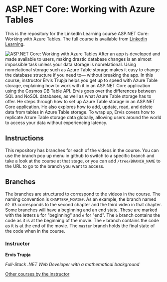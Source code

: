 # ASP.NET Core: Working with Azure Tables
This is the repository for the LinkedIn Learning course ASP.NET Core: Working with Azure Tables. The full course is available from [LinkedIn Learning][lil-course-url].

![ASP.NET Core: Working with Azure Tables][lil-thumbnail-url] 
After an app is developed and made available to users, making drastic database changes is an almost impossible task unless your data storage is nonrelational. Using nonrelational storage such as Azure Table storage makes it easy to change the database structure if you need to— without breaking the app. In this course, instructor Ervis Trupja helps you get up to speed with Azure Table storage, explaining how to work with it in an ASP.NET Core application using the Cosmos DB Table API. Ervis goes over the differences between SQL and NoSQL databases, as well as what Azure Table storage has to offer. He steps through how to set up Azure Table storage in an ASP.NET Core application. He also explores how to add, update, read, and delete data from tables in Azure Table storage. To wrap up, Ervis covers how to replicate Azure Table storage data globally, allowing users around the world to access your data without experiencing latency.

## Instructions
This repository has branches for each of the videos in the course. You can use the branch pop up menu in github to switch to a specific branch and take a look at the course at that stage, or you can add `/tree/BRANCH_NAME` to the URL to go to the branch you want to access.

## Branches
The branches are structured to correspond to the videos in the course. The naming convention is `CHAPTER#_MOVIE#`. As an example, the branch named `02_03` corresponds to the second chapter and the third video in that chapter. 
Some branches will have a beginning and an end state. These are marked with the letters `b` for "beginning" and `e` for "end". The `b` branch contains the code as it is at the beginning of the movie. The `e` branch contains the code as it is at the end of the movie. The `master` branch holds the final state of the code when in the course.

### Instructor

**Ervis Trupja**

_Full-Stack .NET Web Developer with a mathematical background_

[Other courses by the instructor](https://www.linkedin.com/learning/instructors/ervis-trupja)

[lil-course-url]: https://www.linkedin.com/learning/asp-dot-net-core-working-with-azure-tables
[lil-thumbnail-url]: https://cdn.lynda.com/course/2841537/2841537-1600364431573-16x9.jpg
